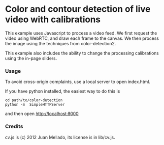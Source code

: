 # Color and contour detection of live video with calibrations

This example uses Javascript to process a video feed. We first request the
video using WebRTC, and draw each frame to the canvas. We then process the
image using the techniques from color-detection2.

This example also includes the ability to change the processing calibrations
using the in-page sliders.

### Usage

To avoid cross-origin complaints, use a local server to open index.html.

If you have python installed, the easiest way to do this is

    cd path/to/color-detection
    python -m  SimpleHTTPServer

and then open [http://localhost:8000](http://localhost:8000)

### Credits

cv.js is (c) 2012 Juan Mellado, its license is in lib/cv.js.